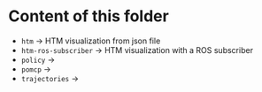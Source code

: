 # Content of this folder

 * `htm` → HTM visualization from json file
 * `htm-ros-subscriber` → HTM visualization with a ROS subscriber
 * `policy` →
 * `pomcp` →
 * `trajectories` →

